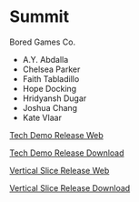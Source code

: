 # Summit
Bored Games Co.
- A.Y. Abdalla
- Chelsea Parker
- Faith Tabladillo
- Hope Docking
- Hridyansh Dugar
- Joshua Chang
- Kate Vlaar

[Tech Demo Release Web](/SummitTechDemo/index.html)

[Tech Demo Release Download](SummitTechDemo.zip)

[Vertical Slice Release Web](/Summit-VerticalSlice/index.html)

[Vertical Slice Release Download](Summit-VerticalSlice.zip)
